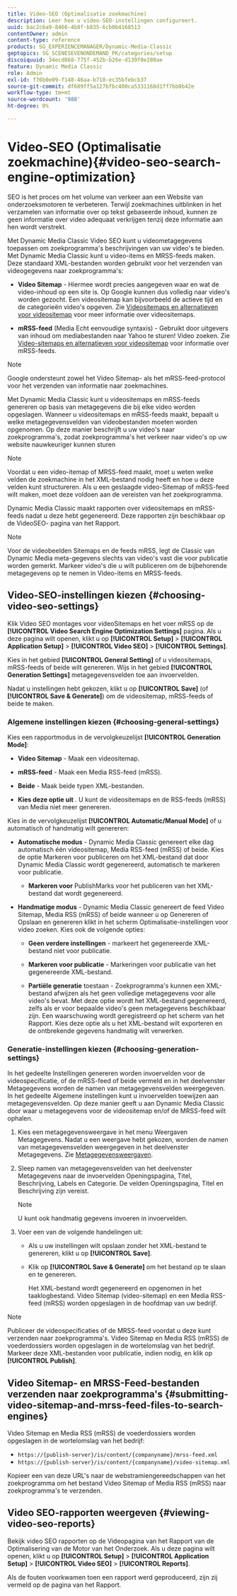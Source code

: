 ```yaml
---
title: Video-SEO (Optimalisatie zoekmachine)
description: Leer hoe u video-SEO-instellingen configureert.
uuid: bac2c6a9-8466-4b8f-b835-6cb0b4168513
contentOwner: admin
content-type: reference
products: SG_EXPERIENCEMANAGER/Dynamic-Media-Classic
geptopics: SG_SCENESEVENONDEMAND_PK/categories/setup
discoiquuid: 34ecd868-775f-452b-b26e-d139f0e280ae
feature: Dynamic Media Classic
role: Admin
exl-id: f76b0e09-f148-46aa-b710-ec35bfebcb37
source-git-commit: df689ff5a127bfbc400ca5331168d1ff7bb0b42e
workflow-type: tm+mt
source-wordcount: '988'
ht-degree: 0%

---
```


# Video-SEO (Optimalisatie zoekmachine){#video-seo-search-engine-optimization}

SEO is het proces om het volume van verkeer aan een Website van onderzoeksmotoren te verbeteren. Terwijl zoekmachines uitblinken in het verzamelen van informatie over op tekst gebaseerde inhoud, kunnen ze geen informatie over video adequaat verkrijgen tenzij deze informatie aan hen wordt verstrekt.

Met Dynamic Media Classic Video SEO kunt u videometagegevens toepassen om zoekprogramma&#39;s beschrijvingen van uw video&#39;s te bieden. Met Dynamic Media Classic kunt u video-items en MRSS-feeds maken. Deze standaard XML-bestanden worden gebruikt voor het verzenden van videogegevens naar zoekprogramma&#39;s:

* **Video Sitemap**  - Hiermee wordt precies aangegeven waar en wat de video-inhoud op een site is. Op Google kunnen dus volledig naar video&#39;s worden gezocht. Een videositemap kan bijvoorbeeld de actieve tijd en de categorieën video&#39;s opgeven. Zie [Videositemaps en alternatieven voor videositemap](https://developers.google.com/search/docs/advanced/sitemaps/video-sitemaps?visit_id=637558394348624754-567115452&amp;rd=1) voor meer informatie over videositemaps.

* **mRSS-feed**  (Media Echt eenvoudige syntaxis) - Gebruikt door uitgevers van inhoud om mediabestanden naar Yahoo te sturen! Video zoeken. Zie [Video-sitemaps en alternatieven voor videositemap](https://developers.google.com/search/docs/advanced/sitemaps/video-sitemaps?visit_id=637558394348624754-567115452&amp;rd=1) voor informatie over mRSS-feeds.

>[!NOTE]
>
>Google ondersteunt zowel het Video Sitemap- als het mRSS-feed-protocol voor het verzenden van informatie naar zoekmachines.

Met Dynamic Media Classic kunt u videositemaps en mRSS-feeds genereren op basis van metagegevens die bij elke video worden opgeslagen. Wanneer u videositemaps en mRSS-feeds maakt, bepaalt u welke metagegevensvelden van videobestanden moeten worden opgenomen. Op deze manier beschrijft u uw video&#39;s naar zoekprogramma&#39;s, zodat zoekprogramma&#39;s het verkeer naar video&#39;s op uw website nauwkeuriger kunnen sturen

>[!NOTE]
>
>Voordat u een video-itemap of MRSS-feed maakt, moet u weten welke velden de zoekmachine in het XML-bestand nodig heeft en hoe u deze velden kunt structureren. Als u een geslaagde video-Sitemap of mRSS-feed wilt maken, moet deze voldoen aan de vereisten van het zoekprogramma.

Dynamic Media Classic maakt rapporten over videositemaps en mRSS-feeds nadat u deze hebt gegenereerd. Deze rapporten zijn beschikbaar op de VideoSEO- pagina van het Rapport.

>[!NOTE]
>
>Voor de videobeelden Sitemaps en de feeds mRSS, legt de Classic van Dynamic Media meta-gegevens slechts van video&#39;s vast die voor publicatie worden gemerkt. Markeer video&#39;s die u wilt publiceren om de bijbehorende metagegevens op te nemen in Video-items en MRSS-feeds.

## Video-SEO-instellingen kiezen {#choosing-video-seo-settings}

Klik Video SEO montages voor videoSitemaps en het voer mRSS op de **[!UICONTROL Video Search Engine Optimization Settings]** pagina. Als u deze pagina wilt openen, klikt u op **[!UICONTROL Setup]** > **[!UICONTROL Application Setup]** > **[!UICONTROL Video SEO]** > **[!UICONTROL Settings]**.

Kies in het gebied **[!UICONTROL General Setting]** of u videositemaps, mRSS-feeds of beide wilt genereren. Wijs in het gebied **[!UICONTROL Generation Settings]** metagegevensvelden toe aan invoervelden.

Nadat u instellingen hebt gekozen, klikt u op **[!UICONTROL Save]** (of **[!UICONTROL Save & Generate]**) om de videositemap, mRSS-feeds of beide te maken.

### Algemene instellingen kiezen {#choosing-general-settings}

Kies een rapportmodus in de vervolgkeuzelijst **[!UICONTROL Generation Mode]**:

* **Video Sitemap**  - Maak een videositemap.

* **mRSS-feed**  - Maak een Media RSS-feed (mRSS).

* **Beide**  - Maak beide typen XML-bestanden.

* **Kies deze optie uit** . U kunt de videositemaps en de RSS-feeds (mRSS) van Media niet meer genereren.

Kies in de vervolgkeuzelijst **[!UICONTROL Automatic/Manual Mode]** of u automatisch of handmatig wilt genereren:

* **Automatische modus**  - Dynamic Media Classic genereert elke dag automatisch één videositemap, Media RSS-feed (mRSS) of beide. Kies de optie Markeren voor publiceren om het XML-bestand dat door Dynamic Media Classic wordt gegenereerd, automatisch te markeren voor publicatie.

   * **Markeren voor** PublishMarks voor het publiceren van het XML-bestand dat wordt gegenereerd.

* **Handmatige modus**  - Dynamic Media Classic genereert de feed Video Sitemap, Media RSS (mRSS) of beide wanneer u op Genereren of Opslaan en genereren klikt in het scherm Optimalisatie-instellingen voor video zoeken. Kies ook de volgende opties:

   * **Geen verdere instellingen**  - markeert het gegenereerde XML-bestand niet voor publicatie.

   * **Markeren voor publicatie**  - Markeringen voor publicatie van het gegenereerde XML-bestand.

   * **Partiële generatie**  toestaan - Zoekprogramma&#39;s kunnen een XML-bestand afwijzen als het geen volledige metagegevens voor alle video&#39;s bevat. Met deze optie wordt het XML-bestand gegenereerd, zelfs als er voor bepaalde video&#39;s geen metagegevens beschikbaar zijn. Een waarschuwing wordt geregistreerd op het scherm van het Rapport. Kies deze optie als u het XML-bestand wilt exporteren en de ontbrekende gegevens handmatig wilt verwerken.

### Generatie-instellingen kiezen {#choosing-generation-settings}

In het gedeelte Instellingen genereren worden invoervelden voor de videospecificatie, of de mRSS-feed of beide vermeld en in het deelvenster Metagegevens worden de namen van metagegevensvelden weergegeven. In het gedeelte Algemene instellingen kunt u invoervelden toewijzen aan metagegevensvelden. Op deze manier geeft u aan Dynamic Media Classic door waar u metagegevens voor de videositemap en/of de MRSS-feed wilt ophalen.

1. Kies een metagegevensweergave in het menu Weergaven Metagegevens. Nadat u een weergave hebt gekozen, worden de namen van metagegevensvelden weergegeven in het deelvenster Metagegevens.
Zie [Metagegevensweergaven](application-setup.md#metadata_views).
1. Sleep namen van metagegevensvelden van het deelvenster Metagegevens naar de invoervelden Openingspagina, Titel, Beschrijving, Labels en Categorie. De velden Openingspagina, Titel en Beschrijving zijn vereist.

   >[!NOTE]
   >
   >U kunt ook handmatig gegevens invoeren in invoervelden.

1. Voer een van de volgende handelingen uit:

   * Als u uw instellingen wilt opslaan zonder het XML-bestand te genereren, klikt u op **[!UICONTROL Save]**.
   * Klik op **[!UICONTROL Save & Generate]** om het bestand op te slaan en te genereren.

      Het XML-bestand wordt gegenereerd en opgenomen in het taaklogbestand. Video Sitemap (video-sitemap) en een Media RSS-feed (mRSS) worden opgeslagen in de hoofdmap van uw bedrijf.

>[!NOTE]
>
>Publiceer de videospecificaties of de MRSS-feed voordat u deze kunt verzenden naar zoekprogramma&#39;s. Video Sitemap en Media RSS (mRSS) de voederdossiers worden opgeslagen in de wortelomslag van het bedrijf. Markeer deze XML-bestanden voor publicatie, indien nodig, en klik op **[!UICONTROL Publish]**.

## Video Sitemap- en MRSS-Feed-bestanden verzenden naar zoekprogramma&#39;s {#submitting-video-sitemap-and-mrss-feed-files-to-search-engines}

Video Sitemap en Media RSS (mRSS) de voederdossiers worden opgeslagen in de wortelomslag van het bedrijf:

* `https://{publish-server}/is/content/{companyname}/mrss-feed.xml`
* `https://{publish-server}/is/content/{companyname}/video-sitemap.xml`

Kopieer een van deze URL&#39;s naar de webstramiengereedschappen van het zoekprogramma om het bestand Video Sitemap of Media RSS (mRSS) naar zoekprogramma&#39;s te verzenden.

## Video SEO-rapporten weergeven {#viewing-video-seo-reports}

Bekijk video SEO rapporten op de Videopagina van het Rapport van de Optimalisering van de Motor van het Onderzoek. Als u deze pagina wilt openen, klikt u op **[!UICONTROL Setup]** > **[!UICONTROL Application Setup]** > **[!UICONTROL Video SEO]** > **[!UICONTROL Reports]**.

Als de fouten voorkwamen toen een rapport werd geproduceerd, zijn zij vermeld op de pagina van het Rapport.
